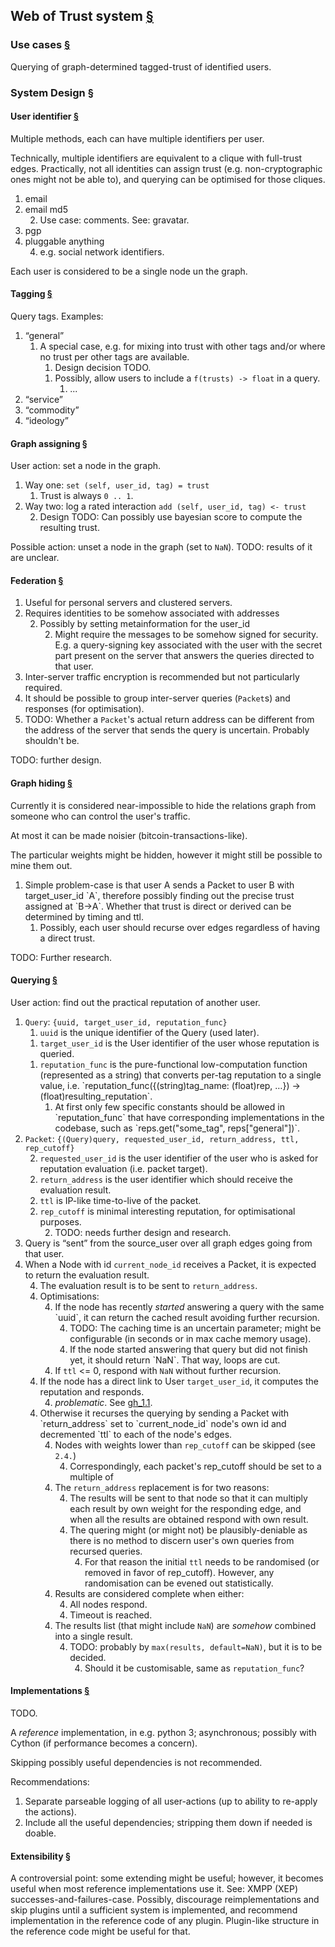 
## Web of Trust system <a name="Web_of_Trust_system" href="#Web_of_Trust_system">§</a> ##

### Use cases <a name="Use_cases" href="#Use_cases">§</a> ###

Querying of graph-determined tagged-trust of identified users.


### System Design <a name="System_Design" href="#System_Design">§</a> ###

#### User identifier <a name="User_identifier" href="#User_identifier">§</a> ####

Multiple methods, each can have multiple identifiers
per user.

Technically, multiple identifiers are equivalent to a clique with
full-trust edges. Practically, not all identities can assign trust
(e.g. non-cryptographic ones might not be able to), and querying can
be optimised for those cliques.

<ol manual=1>
 <li value="1"><a name="Web_of_Trust_system__System_Design__User_identifier__1"></a>
 email
 </li>
 <li value="2"><a name="Web_of_Trust_system__System_Design__User_identifier__2"></a>
 email md5
   <ol manual=1>
   <li value="2.1"><a name="Web_of_Trust_system__System_Design__User_identifier__2_1"></a>
   Use case: comments. See: gravatar.
   </li>
   </ol>
 </li>
 <li value="3"><a name="Web_of_Trust_system__System_Design__User_identifier__3"></a>
 pgp
 </li>
 <li value="4"><a name="Web_of_Trust_system__System_Design__User_identifier__4"></a>
 pluggable anything
   <ol manual=1>
   <li value="4.1"><a name="Web_of_Trust_system__System_Design__User_identifier__4_1"></a>
   e.g. social network identifiers.
   </li>
   </ol>
 </li>
 </ol>

Each user is considered to be a single node un the graph.


#### Tagging <a name="Tagging" href="#Tagging">§</a> ####

Query tags. Examples:

<ol manual=1>
 <li value="1"><a name="Web_of_Trust_system__System_Design__Tagging__1"></a>
 “general”
   <ol manual=1>
   <li value="1.1"><a name="Web_of_Trust_system__System_Design__Tagging__1_1"></a>
   A special case, e.g. for mixing into trust with other tags and/or
        where no trust per other tags are available.
     <ol manual=1>
     <li value="1.1.1"><a name="Web_of_Trust_system__System_Design__Tagging__1_1_1"></a>
     Design decision TODO.
     </li>
     <li value="1.1.2"><a name="Web_of_Trust_system__System_Design__Tagging__1_1_2"></a>
     Possibly, allow users to include a <code>f(trusts) -&gt; float</code> in a query.
       <ol manual=1>
       <li value="1.1.2.1"><a name="Web_of_Trust_system__System_Design__Tagging__1_1_2_1"></a>
       ...
       </li>
       </ol>
     </li>
     </ol>
   </li>
   </ol>
 </li>
 <li value="2"><a name="Web_of_Trust_system__System_Design__Tagging__2"></a>
 “service”
 </li>
 <li value="3"><a name="Web_of_Trust_system__System_Design__Tagging__3"></a>
 “commodity”
 </li>
 <li value="4"><a name="Web_of_Trust_system__System_Design__Tagging__4"></a>
 “ideology”
 </li>
 </ol>


#### Graph assigning <a name="Graph_assigning" href="#Graph_assigning">§</a> ####

User action: set a node in the graph.

<ol manual=1>
 <li value="1"><a name="Web_of_Trust_system__System_Design__Graph_assigning__1"></a>
 Way one: <code>set (self, user_id, tag) = trust</code>
   <ol manual=1>
   <li value="1.1"><a name="Web_of_Trust_system__System_Design__Graph_assigning__1_1"></a>
   Trust is always <code>0 .. 1</code>.
   </li>
   </ol>
 </li>
 <li value="2"><a name="Web_of_Trust_system__System_Design__Graph_assigning__2"></a>
 Way two: log a rated interaction <code>add (self, user_id, tag) &lt;- trust</code>
   <ol manual=1>
   <li value="2.1"><a name="Web_of_Trust_system__System_Design__Graph_assigning__2_1"></a>
   Design TODO: Can possibly use bayesian score to compute the
        resulting trust.
   </li>
   </ol>
 </li>
 </ol>

Possible action: unset a node in the graph (set to `NaN`). TODO:
results of it are unclear.


#### Federation <a name="Federation" href="#Federation">§</a> ####

<ol manual=1>
 <li value="1"><a name="Web_of_Trust_system__System_Design__Federation__1"></a>
 Useful for personal servers and clustered servers.
 </li>
 <li value="2"><a name="Web_of_Trust_system__System_Design__Federation__2"></a>
 Requires identities to be somehow associated with addresses
   <ol manual=1>
   <li value="2.1"><a name="Web_of_Trust_system__System_Design__Federation__2_1"></a>
   Possibly by setting metainformation for the user_id
     <ol manual=1>
     <li value="2.1.1"><a name="Web_of_Trust_system__System_Design__Federation__2_1_1"></a>
     Might require the messages to be somehow signed for security.
            E.g. a query-signing key associated with the user with
            the secret part present on the server that answers the queries
            directed to that user.
     </li>
     </ol>
   </li>
   </ol>
 </li>
 <li value="3"><a name="Web_of_Trust_system__System_Design__Federation__3"></a>
 Inter-server traffic encryption is recommended but not particularly required.
 </li>
 <li value="4"><a name="Web_of_Trust_system__System_Design__Federation__4"></a>
 It should be possible to group inter-server queries (<code>Packet</code>s)
    and responses (for optimisation).
 </li>
 <li value="5"><a name="Web_of_Trust_system__System_Design__Federation__5"></a>
 TODO: Whether a <code>Packet</code>'s actual return address can be different
    from the address of the server that sends the query is
    uncertain. Probably shouldn't be.
 </li>
 </ol>


TODO: further design.


#### Graph hiding <a name="Graph_hiding" href="#Graph_hiding">§</a> ####

Currently it is considered near-impossible to hide the relations graph
from someone who can control the user's traffic.

At most it can be made noisier (bitcoin-transactions-like).

The particular weights might be hidden, however it might still be
possible to mine them out.

<ol manual=1>
 <li value="1"><a name="Web_of_Trust_system__System_Design__Graph_hiding__1"></a>
 Simple problem-case is that user A sends a Packet to user B with
    target_user_id `A`, therefore possibly finding out the precise trust
    assigned at `B->A`. Whether that trust is direct or derived can be
    determined by timing and ttl.
   <ol manual=1>
   <li value="1.1"><a name="Web_of_Trust_system__System_Design__Graph_hiding__1_1"></a>
   Possibly, each user should recurse over edges regardless of
        having a direct trust.
   </li>
   </ol>
 </li>
 </ol>

TODO: Further research.


#### Querying <a name="Querying" href="#Querying">§</a> ####

User action: find out the practical reputation of another user.

<ol manual=1>
 <li value="1"><a name="Web_of_Trust_system__System_Design__Querying__1"></a>
 <code>Query</code>: <code>{uuid, target_user_id, reputation_func}</code>
   <ol manual=1>
   <li value="1.1"><a name="Web_of_Trust_system__System_Design__Querying__1_1"></a>
   <code>uuid</code> is the unique identifier of the Query (used later).
   </li>
   <li value="1.2"><a name="Web_of_Trust_system__System_Design__Querying__1_2"></a>
   <code>target_user_id</code> is the User identifier of the user whose
         reputation is queried.
   </li>
   <li value="1.3"><a name="Web_of_Trust_system__System_Design__Querying__1_3"></a>
   <code>reputation_func</code> is the pure-functional low-computation
         function (represented as a string) that converts per-tag
         reputation to a single value, i.e.
         `reputation_func({(string)tag_name: (float)rep, …}) -> (float)resulting_reputation`.
     <ol manual=1>
     <li value="1.3.1"><a name="Web_of_Trust_system__System_Design__Querying__1_3_1"></a>
     At first only few specific constants should be allowed in
            `reputation_func` that have corresponding implementations
            in the codebase, such as `reps.get("some_tag", reps["general"])`.
     </li>
     </ol>
   </li>
   </ol>
 </li>
 <li value="2"><a name="Web_of_Trust_system__System_Design__Querying__2"></a>
 <code>Packet</code>: <code>{(Query)query, requested_user_id, return_address, ttl, rep_cutoff}</code>
   <ol manual=1>
   <li value="2.1"><a name="Web_of_Trust_system__System_Design__Querying__2_1"></a>
   <code>requested_user_id</code> is the user identifier of the user who is
        asked for reputation evaluation (i.e. packet target).
   </li>
   <li value="2.2"><a name="Web_of_Trust_system__System_Design__Querying__2_2"></a>
   <code>return_address</code> is the user identifier which should receive the
        evaluation result.
   </li>
   <li value="2.3"><a name="Web_of_Trust_system__System_Design__Querying__2_3"></a>
   <code>ttl</code> is IP-like time-to-live of the packet.
   </li>
   <li value="2.4"><a name="Web_of_Trust_system__System_Design__Querying__2_4"></a>
   <code>rep_cutoff</code> is minimal interesting reputation, for
        optimisational purposes.
     <ol manual=1>
     <li value="2.4.1"><a name="Web_of_Trust_system__System_Design__Querying__2_4_1"></a>
     TODO: needs further design and research.
     </li>
     </ol>
   </li>
   </ol>
 </li>
 <li value="3"><a name="Web_of_Trust_system__System_Design__Querying__3"></a>
 Query is “sent” from the source_user over all graph edges going
    from that user.
 </li>
 <li value="4"><a name="Web_of_Trust_system__System_Design__Querying__4"></a>
 When a Node with id <code>current_node_id</code> receives a Packet, it is
    expected to return the evaluation result.
   <ol manual=1>
   <li value="4.1"><a name="Web_of_Trust_system__System_Design__Querying__4_1"></a>
   The evaluation result is to be sent to <code>return_address</code>.
   </li>
   <li value="4.2"><a name="Web_of_Trust_system__System_Design__Querying__4_2"></a>
   Optimisations:
     <ol manual=1>
     <li value="4.2.1"><a name="Web_of_Trust_system__System_Design__Querying__4_2_1"></a>
     If the node has recently <em>started</em> answering a query with
          the same `uuid`, it can return the cached result avoiding
          further recursion.
       <ol manual=1>
       <li value="4.2.1.1"><a name="Web_of_Trust_system__System_Design__Querying__4_2_1_1"></a>
       TODO: The caching time is an uncertain parameter; might be
              configurable (in seconds or in max cache memory usage).
       </li>
       <li value="4.2.1.2"><a name="Web_of_Trust_system__System_Design__Querying__4_2_1_2"></a>
       If the node started answering that query but did not
                finish yet, it should return `NaN`. That way, loops are cut.
       </li>
       </ol>
     </li>
     <li value="4.2.2"><a name="Web_of_Trust_system__System_Design__Querying__4_2_2"></a>
     If <code>ttl</code> &lt;= 0, respond with <code>NaN</code> without further recursion.
     </li>
     </ol>
   </li>
   <li value="4.3"><a name="Web_of_Trust_system__System_Design__Querying__4_3"></a>
   If the node has a direct link to User <code>target_user_id</code>, it
        computes the reputation and responds.
     <ol manual=1>
     <li value="4.3.1"><a name="Web_of_Trust_system__System_Design__Querying__4_3_1"></a>
     <em>problematic</em>. See <a href="#Web_of_Trust_system__System_Design__Graph_hiding__1">gh_1.1</a>.
     </li>
     </ol>
   </li>
   <li value="4.4"><a name="Web_of_Trust_system__System_Design__Querying__4_4"></a>
   Otherwise it recurses the querying by sending a Packet with
        `return_address` set to `current_node_id` node's own id and
        decremented `ttl` to each of the node's edges.
     <ol manual=1>
     <li value="4.4.1"><a name="Web_of_Trust_system__System_Design__Querying__4_4_1"></a>
     Nodes with weights lower than <code>rep_cutoff</code> can be skipped (see <code>2.4.</code>)
       <ol manual=1>
       <li value="4.4.2"><a name="Web_of_Trust_system__System_Design__Querying__4_4_2"></a>
       Correspondingly, each packet's rep_cutoff should be set to a multiple of
       </li>
       </ol>
     </li>
     <li value="4.4.2"><a name="Web_of_Trust_system__System_Design__Querying__4_4_2"></a>
     The <code>return_address</code> replacement is for two reasons:
       <ol manual=1>
       <li value="4.4.2.1"><a name="Web_of_Trust_system__System_Design__Querying__4_4_2_1"></a>
       The results will be sent to that node so that it can
                multiply each result by own weight for the responding
                edge, and when all the results are obtained respond
                with own result.
       </li>
       <li value="4.4.2.2"><a name="Web_of_Trust_system__System_Design__Querying__4_4_2_2"></a>
       The quering might (or might not) be plausibly-deniable
                as there is no method to discern user's own queries from
                recursed queries.
         <ol manual=1>
         <li value="4.4.2.2.1"><a name="Web_of_Trust_system__System_Design__Querying__4_4_2_2_1"></a>
         For that reason the initial <code>ttl</code> needs to be
                    randomised (or removed in favor of
                    rep_cutoff). However, any randomisation can be
                    evened out statistically.
         </li>
         </ol>
       </li>
       </ol>
     </li>
     <li value="4.4.3"><a name="Web_of_Trust_system__System_Design__Querying__4_4_3"></a>
     Results are considered complete when either:
       <ol manual=1>
       <li value="4.4.3.1"><a name="Web_of_Trust_system__System_Design__Querying__4_4_3_1"></a>
       All nodes respond.
       </li>
       <li value="4.4.3.2"><a name="Web_of_Trust_system__System_Design__Querying__4_4_3_2"></a>
       Timeout is reached.
       </li>
       </ol>
     </li>
     <li value="4.4.4"><a name="Web_of_Trust_system__System_Design__Querying__4_4_4"></a>
     The results list (that might include <code>NaN</code>) are <em>somehow</em>
            combined into a single result.
       <ol manual=1>
       <li value="4.4.4.1"><a name="Web_of_Trust_system__System_Design__Querying__4_4_4_1"></a>
       TODO: probably by <code>max(results, default=NaN)</code>, but it is to be decided.
         <ol manual=1>
         <li value="4.4.4.1.1"><a name="Web_of_Trust_system__System_Design__Querying__4_4_4_1_1"></a>
         Should it be customisable, same as <code>reputation_func</code>?
         </li>
         </ol>
       </li>
       </ol>
     </li>
     </ol>
   </li>
   </ol>
 </li>
 </ol>


#### Implementations <a name="Implementations" href="#Implementations">§</a> ####

TODO.

A *reference* implementation, in e.g. python 3; asynchronous; possibly
with Cython (if performance becomes a concern).

Skipping possibly useful dependencies is not recommended.

Recommendations:

<ol manual=1>
 <li value="1"><a name="Web_of_Trust_system__System_Design__Implementations__1"></a>
 Separate parseable logging of all user-actions (up to ability to
    re-apply the actions).
 </li>
 <li value="2"><a name="Web_of_Trust_system__System_Design__Implementations__2"></a>
 Include all the useful dependencies; stripping them down if needed
    is doable.
 </li>
 </ol>


#### Extensibility <a name="Extensibility" href="#Extensibility">§</a> ####

A controversial point: some extending might be useful; however, it
becomes useful when most reference implementations use it. See: XMPP
(XEP) successes-and-failures-case. Possibly, discourage
reimplementations and skip plugins until a sufficient system is
implemented, and recommend implementation in the reference code of any
plugin. Plugin-like structure in the reference code might be useful
for that.